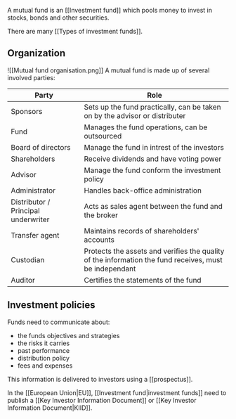 A mutual fund is an [[Investment fund]] which pools money to invest in stocks, bonds and other securities.

There are many [[Types of investment funds]].

## Organization
![[Mutual fund organisation.png]]
A mutual fund is made up of several involved parties:

| Party                               | Role                                                                                                   |
| ----------------------------------- | ------------------------------------------------------------------------------------------------------ |
| Sponsors                            | Sets up the fund practically, can be taken on by the advisor or distributer                            |
| Fund                                | Manages the fund operations, can be outsourced                                                         |
| Board of directors                  | Manage the fund in intrest of the investors                                                            |
| Shareholders                        | Receive dividends and have voting power                                                                |
| Advisor                             | Manage the fund conform the investment policy                                                          |
| Administrator                       | Handles back-office administration                                                                     |
| Distributor / Principal underwriter | Acts as sales agent between the fund and the broker                                                    |
| Transfer agent                      | Maintains records of shareholders' accounts                                                            |
| Custodian                           | Protects the assets and verifies the quality of the information the fund receives, must be independant |
| Auditor                             | Certifies the statements of the fund                                                                   |

## Investment policies
Funds need to communicate about:
- the funds objectives and strategies
- the risks it carries
- past performance
- distribution policy
- fees and expenses

This information is delivered to investors using a [[prospectus]].

In the [[European Union|EU]], [[Investment fund|investment funds]] need to publish a [[Key Investor Information Document]] or [[Key Investor Information Document|KIID]].